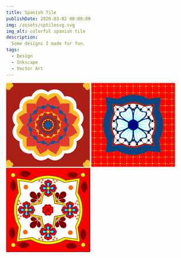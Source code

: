 ```yaml
---
title: Spanish Tile
publishDate: 2020-03-02 00:00:00
img: /assets/sptilesvg.svg
img_alt: colorful spanish tile
description: 
  Some designs I made for fun.
tags:
  - Design
  - Inkscape
  - Vector Art
---
```


![](/public/assets/spTile2.png)
![](/public/assets/spTile4.png)
![](/public/assets/spTile3.png)